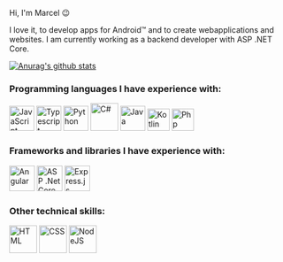 Hi, I'm Marcel 😉

I love it, to develop apps for Android™ and to create webapplications and websites. I am currently working as a backend developer with ASP .NET Core.

[![Anurag's github stats](https://github-readme-stats.vercel.app/api?username=marcelbohland&show_icons=true&theme=dracula&hide_title=true&count_private=true&include_all_commits=true)](https://github.com/anuraghazra/github-readme-stats)

### Programming languages I have experience with:

<div >
<img src="https://upload.wikimedia.org/wikipedia/commons/9/99/Unofficial_JavaScript_logo_2.svg" alt="JavaScript" height="45" />
<img src="https://upload.wikimedia.org/wikipedia/commons/thumb/4/4c/Typescript_logo_2020.svg/1024px-Typescript_logo_2020.svg.png" alt="Typescript" height="45" />
<img src="https://upload.wikimedia.org/wikipedia/commons/thumb/c/c3/Python-logo-notext.svg/1024px-Python-logo-notext.svg.png" alt="Python" height="45" />
<img src="https://upload.wikimedia.org/wikipedia/commons/thumb/0/0d/C_Sharp_wordmark.svg/1024px-C_Sharp_wordmark.svg.png" alt="C#" height="50" />
<img src="https://upload.wikimedia.org/wikipedia/de/thumb/e/e1/Java-Logo.svg/800px-Java-Logo.svg.png" alt="Java" height="45" />
<img src="https://upload.wikimedia.org/wikipedia/commons/thumb/3/37/Kotlin_Icon_2021.svg/1024px-Kotlin_Icon_2021.svg.png" alt="Kotlin" height="40">
<img src="https://upload.wikimedia.org/wikipedia/commons/thumb/2/27/PHP-logo.svg/1920px-PHP-logo.svg.png" alt="Php" height="40">
</div>

### Frameworks and libraries I have experience with:

<div >
<img src="https://upload.wikimedia.org/wikipedia/commons/thumb/c/cf/Angular_full_color_logo.svg/1024px-Angular_full_color_logo.svg.png" alt="Angular" height="46">
<img src="https://upload.wikimedia.org/wikipedia/commons/e/ee/.NET_Core_Logo.svg" alt="ASP .Net Core" height="46">
<img src="https://upload.wikimedia.org/wikipedia/commons/6/64/Expressjs.png" alt="Express.js" height="46">
</div>


### Other technical skills:
<div> 
<img src="https://upload.wikimedia.org/wikipedia/commons/thumb/6/61/HTML5_logo_and_wordmark.svg/512px-HTML5_logo_and_wordmark.svg.png" alt="HTML" height="50">
<img src="https://upload.wikimedia.org/wikipedia/commons/thumb/3/3d/CSS.3.svg/1200px-CSS.3.svg.png" alt="CSS" height="50">
<img src="https://upload.wikimedia.org/wikipedia/commons/thumb/d/d9/Node.js_logo.svg/1920px-Node.js_logo.svg.png" alt="NodeJS" height="50">

</div>
